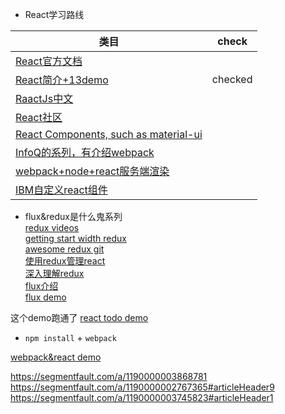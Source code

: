 * React学习路线

类目  | check
------------- | -------------
[React官方文档](https://facebook.github.io/react/docs/getting-started.html "官方文档")  | 
[React简介+13demo](http://www.ruanyifeng.com/blog/2015/03/react.html "简介+demo")  | checked 
[RaactJs中文](http://reactjs.cn/react/docs/getting-started.html "React中文")  |
[React社区](http://react-china.org/ "forum")  |
[React Components, such as material-ui](http://react-components.com/ "React Component")  |
[InfoQ的系列，有介绍webpack](http://www.infoq.com/cn/react1/ "InfoQ category")  |
[webpack+node+react服务端渲染](http://www.jianshu.com/p/97af0000516a "服务端渲染")  |
[IBM自定义react组件](http://www.ibm.com/developerworks/cn/web/wa-react-intro/index.html "自定义React组件")  |

* flux&redux是什么鬼系列  
[redux videos](https://egghead.io/series/getting-started-with-redux "redux videos")  
[getting start width redux](http://davidandsuzi.com/writing-a-basic-app-in-redux/ "redux demo")  
[awesome redux git](https://github.com/xgrommx/awesome-redux "awesome redux")  
[使用redux管理react](http://www.cnblogs.com/Leo_wl/p/4780750.html "redux管理react")  
[深入理解redux](http://www.jianshu.com/p/0e42799be566 "understand redux")  
[flux介绍](http://www.cocoachina.com/webapp/20150928/13600.html "about flux")  
[flux demo](http://www.jcodecraeer.com/a/javascript/2015/0311/2581.html "flux demo")  


这个demo跑通了
[react todo demo](http://www.reqianduan.com/2297.html "react todo demo")
* `npm install` + `webpack`

[webpack&react demo](http://www.tuicool.com/articles/BrAVv2y "webpack&react demo")

https://segmentfault.com/a/1190000003868781  
https://segmentfault.com/a/1190000002767365#articleHeader9  
https://segmentfault.com/a/1190000003745823#articleHeader1  
